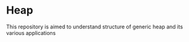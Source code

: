 # Heap
This repository is aimed to understand structure of generic heap and its various applications
